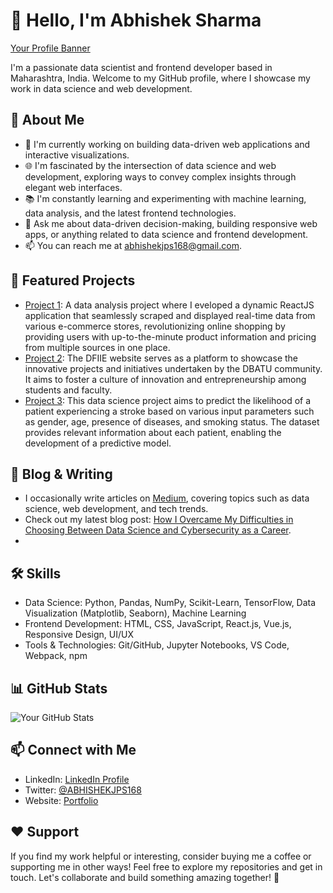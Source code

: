 # 👋 Hello, I'm Abhishek Sharma

[Your Profile Banner](https://cdn.pixabay.com/photo/2021/08/04/13/06/software-developer-6521720_1280.jpg)

I'm a passionate data scientist and frontend developer based in Maharashtra, India. Welcome to my GitHub profile, where I showcase my work in data science and web development.

## 🌱 About Me

- 🔭 I'm currently working on building data-driven web applications and interactive visualizations.
- 🌐 I'm fascinated by the intersection of data science and web development, exploring ways to convey complex insights through elegant web interfaces.
- 📚 I'm constantly learning and experimenting with machine learning, data analysis, and the latest frontend technologies.
- 💬 Ask me about data-driven decision-making, building responsive web apps, or anything related to data science and frontend development.
- 📫 You can reach me at abhishekjps168@gmail.com.

## 🚀 Featured Projects

- [Project 1](https://github.com/Abhisheks-Workspace/ShopCrawler): A data analysis project where I eveloped a dynamic ReactJS application that seamlessly scraped and displayed real-time data from various e-commerce stores, revolutionizing online shopping by providing users with up-to-the-minute product information and pricing from multiple sources in one place.
- [Project 2](https://github.com/Abhisheks-Workspace/DFIIE-Website): The DFIIE website serves as a platform to showcase the innovative projects and initiatives undertaken by the DBATU community. It aims to foster a culture of innovation and entrepreneurship among students and faculty.
- [Project 3](https://github.com/Abhisheks-Workspace/StrokeRisk-Predictor): This data science project aims to predict the likelihood of a patient experiencing a stroke based on various input parameters such as gender, age, presence of diseases, and smoking status. The dataset provides relevant information about each patient, enabling the development of a predictive model.

## 📝 Blog & Writing

- I occasionally write articles on [Medium](https://medium.com/@abhishekjps168), covering topics such as data science, web development, and tech trends.
- Check out my latest blog post: [How I Overcame My Difficulties in Choosing Between Data Science and Cybersecurity as a Career](https://medium.com/@abhishekjps168/how-i-overcame-my-difficulties-in-choosing-between-data-science-and-cybersecurity-as-a-career-a8983d2c4259).
- 

## 🛠️ Skills

- Data Science: Python, Pandas, NumPy, Scikit-Learn, TensorFlow, Data Visualization (Matplotlib, Seaborn), Machine Learning
- Frontend Development: HTML, CSS, JavaScript, React.js, Vue.js, Responsive Design, UI/UX
- Tools & Technologies: Git/GitHub, Jupyter Notebooks, VS Code, Webpack, npm

## 📊 GitHub Stats

![Your GitHub Stats](https://github-readme-stats.vercel.app/api?username=your-username&show_icons=true&theme=dark)

## 📫 Connect with Me

- LinkedIn: [LinkedIn Profile](https://www.linkedin.com/in/abhishek-sharma-b3b965178)
- Twitter: [@ABHISHEKJPS168](https://twitter.com/AbhishekJPS168)
- Website: [Portfolio](https://abhisheks-workspace.github.io/)

## ❤️ Support

If you find my work helpful or interesting, consider buying me a coffee or supporting me in other ways!
Feel free to explore my repositories and get in touch. Let's collaborate and build something amazing together! 🚀
